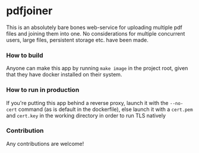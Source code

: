 # pdfjoiner

This is an absolutely bare bones web-service for uploading multiple pdf files and joining them into one. No considerations for multiple concurrent users, large files, persistent storage etc. have been made.

### How to build

Anyone can make this app by running `make image` in the project root, given that they have docker installed on their system.

### How to run in production

If you're putting this app behind a reverse proxy, launch it with the `--no-cert` command (as is default in the dockerfile), else launch it with a `cert.pem` and `cert.key` in the working directory in order to run TLS natively

### Contribution

Any contributions are welcome!
